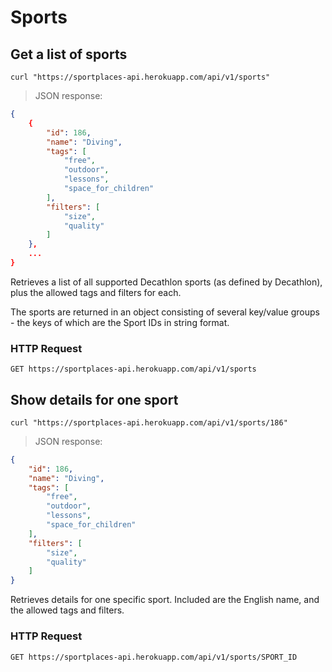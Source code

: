 # Sports

## Get a list of sports

```shell
curl "https://sportplaces-api.herokuapp.com/api/v1/sports"
```

> JSON response:

```json
{
    {
        "id": 186,
        "name": "Diving",
        "tags": [
            "free",
            "outdoor",
            "lessons",
            "space_for_children"
        ],
        "filters": [
            "size",
            "quality"
        ]
    },
    ...
}
```

Retrieves a list of all supported Decathlon sports (as defined by Decathlon), plus the allowed tags and filters for
each.

The sports are returned in an object consisting of several key/value groups - the keys of which are the Sport IDs in
string format.

### HTTP Request

`GET https://sportplaces-api.herokuapp.com/api/v1/sports`

## Show details for one sport

```shell
curl "https://sportplaces-api.herokuapp.com/api/v1/sports/186"
```

> JSON response:

```json
{
    "id": 186,
    "name": "Diving",
    "tags": [
        "free",
        "outdoor",
        "lessons",
        "space_for_children"
    ],
    "filters": [
        "size",
        "quality"
    ]
}
```

Retrieves details for one specific sport. Included are the English name, and the allowed tags and filters.

### HTTP Request

`GET https://sportplaces-api.herokuapp.com/api/v1/sports/SPORT_ID`
